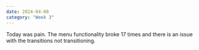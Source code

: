 ```yaml
---
date: 2024-04-08
category: "Week 3"
---
```


Today was pain. The menu functionality broke 17 times and there is an issue with the transitions not transitioning. 
